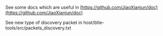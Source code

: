 See some docs which are useful in [https://github.com/JiaoXianjun/doc](https://github.com/JiaoXianjun/doc)

See new type of discovery packet in host/btle-tools/src/packets_discovery.txt


